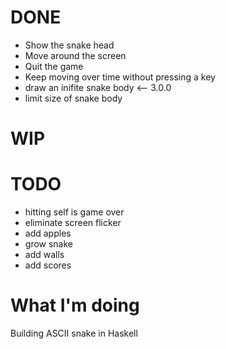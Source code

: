 # DONE
* Show the snake head
* Move around the screen
* Quit the game
* Keep moving over time without pressing a key
* draw an inifite snake body <-- 3.0.0
* limit size of snake body

# WIP


# TODO
* hitting self is game over
* eliminate screen flicker
* add apples
* grow snake
* add walls
* add scores

# What I'm doing
Building ASCII snake in Haskell
